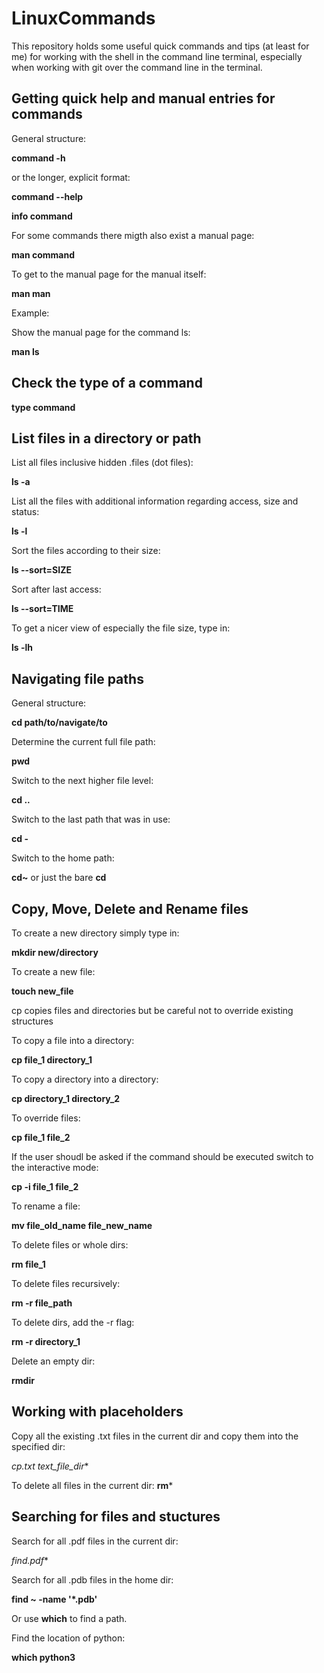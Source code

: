 # LinuxCommands
This repository holds some useful quick commands and tips (at least for me) for working with the shell in the command line terminal, especially when working with git over the command line in the terminal.

## Getting quick help and manual entries for commands

General structure:

**command -h**

or the longer, explicit format:

**command --help**

**info command**

For some commands there migth also exist a manual page:

**man command**

To get to the manual page for the manual itself:

**man man**

Example:

Show the manual page for the command ls:

**man ls**

## Check the type of a command

**type command**


## List files in a directory or path
List all files inclusive hidden .files (dot files):

**ls -a**

List all the files with additional information regarding access, size and status:

**ls -l**

Sort the files according to their size:

**ls --sort=SIZE**

Sort after last access:

**ls --sort=TIME**

To get a nicer view of especially the file size, type in:

**ls -lh**

## Navigating file paths

General structure:

**cd path/to/navigate/to**

Determine the current full file path:

**pwd**

Switch to the next higher file level:

**cd ..**

Switch to the last path that was in use:

**cd -**

Switch to the home path:

**cd~** or just the bare **cd**

## Copy, Move, Delete and Rename files
To create a new directory simply type in:

**mkdir new/directory**

To create a new file:

**touch new_file**

cp copies files and directories but be careful not to override existing structures

To copy a file into a directory:

**cp file_1 directory_1**

To copy a directory into a directory:

**cp directory_1 directory_2**

To override files:

**cp file_1 file_2**

If the user shoudl be asked if the command should be executed switch to the interactive mode:

**cp -i file_1 file_2**

To rename a file:

**mv file_old_name file_new_name**

To delete files or whole dirs:

**rm file_1**

To delete files recursively:

**rm -r file_path**

To delete dirs, add the -r flag:

**rm -r directory_1**

Delete an empty dir:

**rmdir**

## Working with placeholders
Copy all the existing .txt files in the current dir and copy them into the specified dir:

**cp*.txt text_file_dir**

To delete all files in the current dir:
**rm***

## Searching for files and stuctures

Search for all .pdf files in the current dir:

**find*.pdf**

Search for all .pdb files in the home dir:

**find ~ -name '*.pdb'**

Or use **which** to find a path.

Find the location of python:

**which python3**






